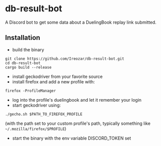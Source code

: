 # db-result-bot
A Discord bot to get some data about a DuelingBook replay link submitted.

## Installation
- build the binary
```
git clone https://github.com/Ireozar/db-result-bot.git
cd db-result-bot
cargo build --release
```
- install geckodriver from your favorite source
- install firefox and add a new profile with:
```
firefox -ProfileManager
```
- log into the profile's duelingbook and let it remember your login
- start geckodriver using:
```
./gecho.sh $PATH_TO_FIREFOX_PROFILE
```
(with the path set to your custom profile's path, typically something like `~/.mozilla/firefox/$PROFILE`)
- start the binary with the env variable DISCORD_TOKEN set
